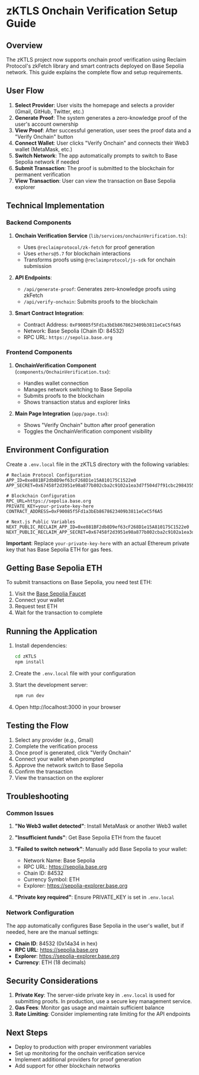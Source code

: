 # zKTLS Onchain Verification Setup Guide

## Overview

The zKTLS project now supports onchain proof verification using Reclaim Protocol's zkFetch library and smart contracts deployed on Base Sepolia network. This guide explains the complete flow and setup requirements.

## User Flow

1. **Select Provider**: User visits the homepage and selects a provider (Gmail, GitHub, Twitter, etc.)
2. **Generate Proof**: The system generates a zero-knowledge proof of the user's account ownership
3. **View Proof**: After successful generation, user sees the proof data and a "Verify Onchain" button
4. **Connect Wallet**: User clicks "Verify Onchain" and connects their Web3 wallet (MetaMask, etc.)
5. **Switch Network**: The app automatically prompts to switch to Base Sepolia network if needed
6. **Submit Transaction**: The proof is submitted to the blockchain for permanent verification
7. **View Transaction**: User can view the transaction on Base Sepolia explorer

## Technical Implementation

### Backend Components

1. **Onchain Verification Service** (`lib/services/onchainVerification.ts`):
   - Uses `@reclaimprotocol/zk-fetch` for proof generation
   - Uses `ethers@5.7` for blockchain interactions
   - Transforms proofs using `@reclaimprotocol/js-sdk` for onchain submission

2. **API Endpoints**:
   - `/api/generate-proof`: Generates zero-knowledge proofs using zkFetch
   - `/api/verify-onchain`: Submits proofs to the blockchain

3. **Smart Contract Integration**:
   - Contract Address: `0xF90085f5Fd1a3bEb8678623409b3811eCeC5f6A5`
   - Network: Base Sepolia (Chain ID: 84532)
   - RPC URL: `https://sepolia.base.org`

### Frontend Components

1. **OnchainVerification Component** (`components/OnchainVerification.tsx`):
   - Handles wallet connection
   - Manages network switching to Base Sepolia
   - Submits proofs to the blockchain
   - Shows transaction status and explorer links

2. **Main Page Integration** (`app/page.tsx`):
   - Shows "Verify Onchain" button after proof generation
   - Toggles the OnchainVerification component visibility

## Environment Configuration

Create a `.env.local` file in the zKTLS directory with the following variables:

```env
# Reclaim Protocol Configuration
APP_ID=0xe881BF2db8D9ef63cF268D1e15A810175C1522e0
APP_SECRET=0x67458f2d3951e98a877b802cba2c9102a1ea3d7f504d7f91cbc2984355826fed

# Blockchain Configuration
RPC_URL=https://sepolia.base.org
PRIVATE_KEY=your-private-key-here
CONTRACT_ADDRESS=0xF90085f5Fd1a3bEb8678623409b3811eCeC5f6A5

# Next.js Public Variables
NEXT_PUBLIC_RECLAIM_APP_ID=0xe881BF2db8D9ef63cF268D1e15A810175C1522e0
NEXT_PUBLIC_RECLAIM_APP_SECRET=0x67458f2d3951e98a877b802cba2c9102a1ea3d7f504d7f91cbc2984355826fed
```

**Important**: Replace `your-private-key-here` with an actual Ethereum private key that has Base Sepolia ETH for gas fees.

## Getting Base Sepolia ETH

To submit transactions on Base Sepolia, you need test ETH:

1. Visit the [Base Sepolia Faucet](https://www.coinbase.com/faucets/base-ethereum-sepolia-faucet)
2. Connect your wallet
3. Request test ETH
4. Wait for the transaction to complete

## Running the Application

1. Install dependencies:
   ```bash
   cd zKTLS
   npm install
   ```

2. Create the `.env.local` file with your configuration

3. Start the development server:
   ```bash
   npm run dev
   ```

4. Open http://localhost:3000 in your browser

## Testing the Flow

1. Select any provider (e.g., Gmail)
2. Complete the verification process
3. Once proof is generated, click "Verify Onchain"
4. Connect your wallet when prompted
5. Approve the network switch to Base Sepolia
6. Confirm the transaction
7. View the transaction on the explorer

## Troubleshooting

### Common Issues

1. **"No Web3 wallet detected"**: Install MetaMask or another Web3 wallet
2. **"Insufficient funds"**: Get Base Sepolia ETH from the faucet
3. **"Failed to switch network"**: Manually add Base Sepolia to your wallet:
   - Network Name: Base Sepolia
   - RPC URL: https://sepolia.base.org
   - Chain ID: 84532
   - Currency Symbol: ETH
   - Explorer: https://sepolia-explorer.base.org

4. **"Private key required"**: Ensure PRIVATE_KEY is set in `.env.local`

### Network Configuration

The app automatically configures Base Sepolia in the user's wallet, but if needed, here are the manual settings:

- **Chain ID**: 84532 (0x14a34 in hex)
- **RPC URL**: https://sepolia.base.org
- **Explorer**: https://sepolia-explorer.base.org
- **Currency**: ETH (18 decimals)

## Security Considerations

1. **Private Key**: The server-side private key in `.env.local` is used for submitting proofs. In production, use a secure key management service.
2. **Gas Fees**: Monitor gas usage and maintain sufficient balance
3. **Rate Limiting**: Consider implementing rate limiting for the API endpoints

## Next Steps

- Deploy to production with proper environment variables
- Set up monitoring for the onchain verification service
- Implement additional providers for proof generation
- Add support for other blockchain networks
